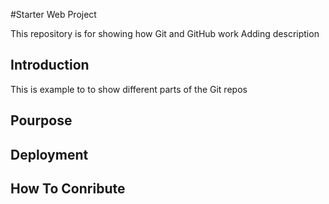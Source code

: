 #Starter Web Project

This repository is for showing how Git and GitHub work
Adding description 

## Introduction
This is example to to show different parts of the Git repos

## Pourpose

## Deployment

## How To Conribute

